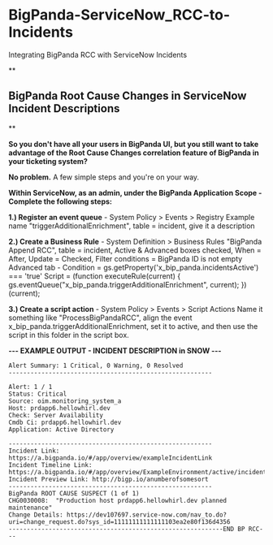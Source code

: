# BigPanda-ServiceNow_RCC-to-Incidents
Integrating BigPanda RCC with ServiceNow Incidents


**

## BigPanda Root Cause Changes in ServiceNow Incident Descriptions

**

**So you don't have all your users in BigPanda UI, but you still want to take advantage of the Root Cause Changes correlation feature of BigPanda in your ticketing system?** 

**No problem.** 
 A few simple steps and you're on your way. 


**Within ServiceNow, as an admin, under the BigPanda Application Scope - Complete the following steps:**

**1.) Register an event queue** - System Policy > Events > Registry 
    Example name "triggerAdditionalEnrichment", table = incident, give it a description

**2.) Create a Business Rule** - System Definition > Business Rules 
    "BigPanda Append RCC", table = incident, Active & Advanced boxes checked, When = After, Update = Checked, Filter conditions = BigPanda ID is not empty
    Advanced tab - 
          Condition = gs.getProperty('x_bip_panda.incidentsActive') === 'true'
          Script = 
            (function executeRule(current) {
            gs.eventQueue("x_bip_panda.triggerAdditionalEnrichment", current);
            })(current);

**3.) Create a script action** - System Policy > Events > Script Actions
Name it something like "ProcessBigPandaRCC", align the event x_bip_panda.triggerAdditionalEnrichment, set it to active, and then use the script in this folder in the script box. 


  

  **--- EXAMPLE OUTPUT - INCIDENT DESCRIPTION in SNOW ---** 
    
    Alert Summary: 1 Critical, 0 Warning, 0 Resolved 
    -------------------------------------------------------- 
    
    Alert: 1 / 1
    Status: Critical
    Source: oim.monitoring_system_a
    Host: prdapp6.hellowhirl.dev
    Check: Server Availability
    Cmdb Ci: prdapp6.hellowhirl.dev
    Application: Active Directory
    
    --------------------------------------------------------
    Incident Link: https://a.bigpanda.io/#/app/overview/exampleIncidentLink
    Incident Timeline Link: https://a.bigpanda.io/#/app/overview/ExampleEnvironment/active/incidents/ExampleIncident/timeline
    Incident Preview Link: http://bigp.io/anumberofsomesort
    --------------------------------------------------------
    BigPanda ROOT CAUSE SUSPECT (1 of 1) 
    CHG0030008:  "Production host prdapp6.hellowhirl.dev planned maintenance" 
    Change Details: https://dev107697.service-now.com/nav_to.do?uri=change_request.do?sys_id=11111111111111103ea2e80f136d4356
    -----------------------------------------------------------END BP RCC---
